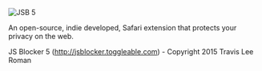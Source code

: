 ![JSB 5](http://i.imgur.com/Fp4VUW8.png "JSB 5")

An open-source, indie developed, Safari extension that protects your privacy on the web.

JS Blocker 5 (http://jsblocker.toggleable.com) - Copyright 2015 Travis Lee Roman


